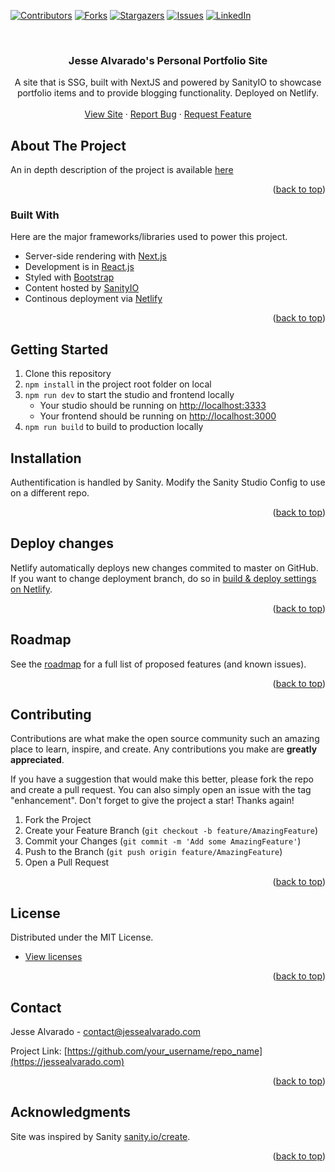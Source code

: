 <div id="top"></div>
<!--
*** Thanks for checking out the Best-README-Template. If you have a suggestion
*** that would make this better, please fork the repo and create a pull request
*** or simply open an issue with the tag "enhancement".
*** Don't forget to give the project a star!
*** Thanks again! Now go create something AMAZING! :D
-->

<!-- PROJECT SHIELDS -->
<!--
*** I'm using markdown "reference style" links for readability.
*** Reference links are enclosed in brackets [ ] instead of parentheses ( ).
*** See the bottom of this document for the declaration of the reference variables
*** for contributors-url, forks-url, etc. This is an optional, concise syntax you may use.
*** https://www.markdownguide.org/basic-syntax/#reference-style-links
-->
[![Contributors][contributors-shield]][contributors-url]
[![Forks][forks-shield]][forks-url]
[![Stargazers][stars-shield]][stars-url]
[![Issues][issues-shield]][issues-url]
[![LinkedIn][linkedin-shield]][linkedin-url]

<!-- PROJECT LOGO -->
<br />
<div align="center">
  <h3 align="center">Jesse Alvarado's Personal Portfolio Site</h3>

  <p align="center">
    A site that is SSG, built with NextJS and powered by SanityIO to showcase portfolio items and to provide blogging functionality. Deployed on Netlify.
   <br />
   <br />
   <a href="https://jessealvarado.com">View Site</a>
   ·
   <a href="https://github.com/alvara/jesse-alvarado-nextjs/issues">Report Bug</a>
   ·
   <a href="https://github.com/alvara/jesse-alvarado-nextjs/issues">Request Feature</a>
  </p>
</div>

<!-- ABOUT THE PROJECT -->
## About The Project
An in depth description of the project is available [here](https://jessealvarado.com/portfolio/jessealvarado-com)

<p align="right">(<a href="#top">back to top</a>)</p>

### Built With

Here are the major frameworks/libraries used to power this project.

* Server-side rendering with [Next.js](https://nextjs.org/)
* Development is in [React.js](https://reactjs.org/)
* Styled with [Bootstrap](https://getbootstrap.com)
* Content hosted by [SanityIO](https://www.sanity.io/)
* Continous deployment via [Netlify](https://netlify.com)

<p align="right">(<a href="#top">back to top</a>)</p>

## Getting Started

1. Clone this repository
2. `npm install` in the project root folder on local
3. `npm run dev` to start the studio and frontend locally
   - Your studio should be running on [http://localhost:3333](http://localhost:3333)
   - Your frontend should be running on [http://localhost:3000](http://localhost:3000)
4. `npm run build` to build to production locally


## Installation

Authentification is handled by Sanity. 
Modify the Sanity Studio Config to use on a different repo.

<p align="right">(<a href="#top">back to top</a>)</p>

## Deploy changes

Netlify automatically deploys new changes commited to master on GitHub. If you want to change deployment branch, do so in [build & deploy settings on Netlify](https://www.netlify.com/docs/continuous-deployment/#branches-deploys).


<p align="right">(<a href="#top">back to top</a>)</p>


<!-- ROADMAP -->
## Roadmap

See the [roadmap](https://brillberg2.notion.site/Roadmap-af49ff67f0b34694851e66d3329dfebe) for a full list of proposed features (and known issues).

<p align="right">(<a href="#top">back to top</a>)</p>


<!-- CONTRIBUTING -->
## Contributing

Contributions are what make the open source community such an amazing place to learn, inspire, and create. Any contributions you make are **greatly appreciated**.

If you have a suggestion that would make this better, please fork the repo and create a pull request. You can also simply open an issue with the tag "enhancement".
Don't forget to give the project a star! Thanks again!

1. Fork the Project
2. Create your Feature Branch (`git checkout -b feature/AmazingFeature`)
3. Commit your Changes (`git commit -m 'Add some AmazingFeature'`)
4. Push to the Branch (`git push origin feature/AmazingFeature`)
5. Open a Pull Request

<p align="right">(<a href="#top">back to top</a>)</p>


<!-- LICENSE -->
## License

Distributed under the MIT License.
* [View licenses](https://choosealicense.com)


<p align="right">(<a href="#top">back to top</a>)</p>

<!-- CONTACT -->
## Contact

Jesse Alvarado - contact@jessealvarado.com

Project Link: [https://github.com/your_username/repo_name](https://jessealvarado.com)

<p align="right">(<a href="#top">back to top</a>)</p>

<!-- ACKNOWLEDGMENTS -->
## Acknowledgments

Site was inspired by Sanity [sanity.io/create](https://www.sanity.io/create/?template=sanity-io%2Fsanity-template-nextjs-landing-pages).


<p align="right">(<a href="#top">back to top</a>)</p>

<!-- MARKDOWN LINKS & IMAGES -->
<!-- https://www.markdownguide.org/basic-syntax/#reference-style-links -->
[contributors-shield]: https://img.shields.io/github/contributors/alvara/jesse-alvarado-nextjs.svg?style=for-the-badge
[contributors-url]: https://github.com/alvara/jesse-alvarado-nextjs/graphs/contributors
[forks-shield]: https://img.shields.io/github/forks/alvara/jesse-alvarado-nextjs.svg?style=for-the-badge
[forks-url]: https://github.com/alvara/jesse-alvarado-nextjs/network/members
[stars-shield]: https://img.shields.io/github/stars/alvara/jesse-alvarado-nextjs.svg?style=for-the-badge
[stars-url]: https://github.com/alvara/jesse-alvarado-nextjs/stargazers
[issues-shield]: https://img.shields.io/github/issues/alvara/jesse-alvarado-nextjs.svg?style=for-the-badge
[issues-url]: https://github.com/alvara/jesse-alvarado-nextjs/issues
[license-shield]: https://img.shields.io/github/license/alvara/jesse-alvarado-nextjs.svg?style=for-the-badge
[license-url]: https://github.com/alvara/jesse-alvarado-nextjs/blob/master/LICENSE.txt
[linkedin-shield]: https://img.shields.io/badge/-LinkedIn-black.svg?style=for-the-badge&logo=linkedin&colorB=555
[linkedin-url]: https://linkedin.com/in/jesse-alvarado
[product-screenshot]: images/screenshot.png


